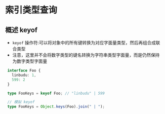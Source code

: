 # 索引类型查询

## 概述 keyof

+ `keyof` 操作符:可以将对象中的所有键转换为对应字面量类型，然后再组合成联合类型
+ 注意，这里并不会将数字类型的键名转换为字符串类型字面量，而是仍然保持为数字类型字面量

 ```ts
  interface Foo {
    linbudu: 1,
    599: 2
  }

  type FooKeys = keyof Foo; // "linbudu" | 599
  ```

 ```ts
  // 模拟 keyof
  type FooKeys = Object.keys(Foo).join(" | ");
  ```
